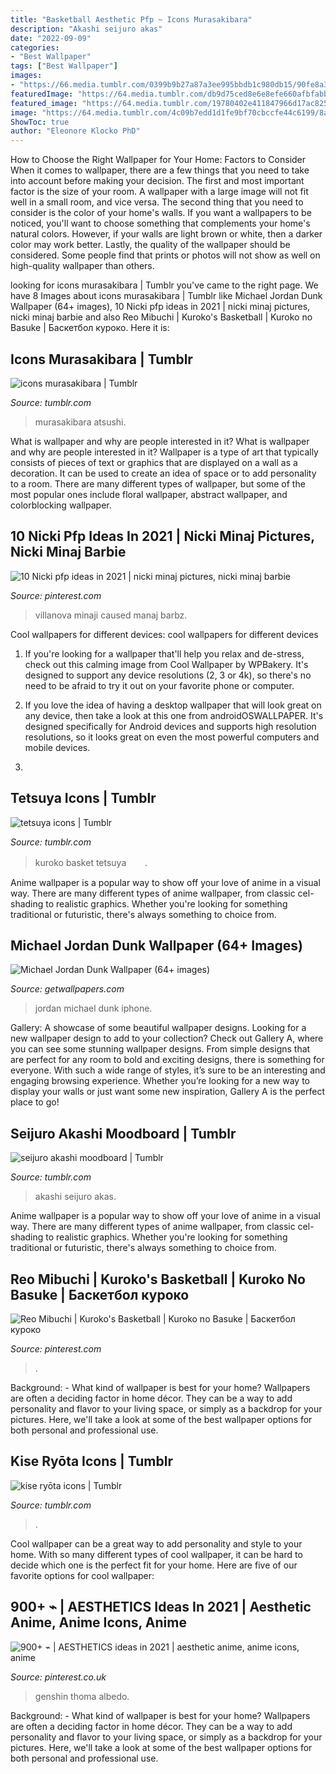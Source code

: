 ```yaml
---
title: "Basketball Aesthetic Pfp ~ Icons Murasakibara"
description: "Akashi seijuro akas"
date: "2022-09-09"
categories:
- "Best Wallpaper"
tags: ["Best Wallpaper"]
images:
- "https://66.media.tumblr.com/0399b9b27a87a3ee995bbdb1c980db15/90fe8a3950cdabe0-d1/s640x960/e6f26a4a1540e8abe0dd2ac0730a2140239c50ce.jpg"
featuredImage: "https://64.media.tumblr.com/db9d75ced8e6e8efe660afbfabbf66bd/0f7abb7db43ca5f6-76/s640x960/e96029a7b03809ff7db14580efd8ba8f4b7ba098.jpg"
featured_image: "https://64.media.tumblr.com/19780402e411847966d17ac825359fa6/tumblr_ouhvgcnCbY1vze779o7_400.png"
image: "https://64.media.tumblr.com/4c09b7edd1d1fe9bf70cbccfe44c6199/8a8ba81e6725cb6b-68/s640x960/26a367cb4df767f5d3890be7155d09609300b2c9.jpg"
ShowToc: true
author: "Eleonore Klocko PhD"
---
```



How to Choose the Right Wallpaper for Your Home: Factors to Consider
When it comes to wallpaper, there are a few things that you need to take into account before making your decision. The first and most important factor is the size of your room. A wallpaper with a large image will not fit well in a small room, and vice versa. 
The second thing that you need to consider is the color of your home's walls. If you want a wallpapers to be noticed, you'll want to choose something that complements your home's natural colors. However, if your walls are light brown or white, then a darker color may work better. 
Lastly, the quality of the wallpaper should be considered. Some people find that prints or photos will not show as well on high-quality wallpaper than others.

	

		
looking for icons murasakibara | Tumblr you've came to the right page. We have 8 Images about icons murasakibara | Tumblr like Michael Jordan Dunk Wallpaper (64+ images), 10 Nicki pfp ideas in 2021 | nicki minaj pictures, nicki minaj barbie and also Reo Mibuchi | Kuroko&#039;s Basketball | Kuroko no Basuke | Баскетбол куроко. Here it is:
		
    
## Icons Murasakibara | Tumblr

<img loading=lazy src="https://64.media.tumblr.com/19780402e411847966d17ac825359fa6/tumblr_ouhvgcnCbY1vze779o7_400.png" onerror="this.onerror=null;this.src='https://tse4.mm.bing.net/th?id=OIP.0Jr9vaTHhRtaJ-7jfAEW0wD6D6&amp;pid=15.1';" alt="icons murasakibara | Tumblr">

_Source: tumblr.com_

>murasakibara atsushi. 

	

What is wallpaper and why are people interested in it?
What is wallpaper and why are people interested in it?
Wallpaper is a type of art that typically consists of pieces of text or graphics that are displayed on a wall as a decoration. It can be used to create an idea of space or to add personality to a room. There are many different types of wallpaper, but some of the most popular ones include floral wallpaper, abstract wallpaper, and colorblocking wallpaper.

    
## 10 Nicki Pfp Ideas In 2021 | Nicki Minaj Pictures, Nicki Minaj Barbie

<img loading=lazy src="https://i.pinimg.com/474x/6e/49/bb/6e49bb18dcd760bc1257d27686de7e78--villanova-university-nicki-manaj.jpg" onerror="this.onerror=null;this.src='https://tse3.mm.bing.net/th?id=OIP.DbuWSyBWdEHYQ2xOJK9CgwAAAA&amp;pid=15.1';" alt="10 Nicki pfp ideas in 2021 | nicki minaj pictures, nicki minaj barbie">

_Source: pinterest.com_

>villanova minaji caused manaj barbz. 

	

Cool wallpapers for different devices:
cool wallpapers for different devices 

1. If you're looking for a wallpaper that'll help you relax and de-stress, check out this calming image from Cool Wallpaper by WPBakery. It's designed to support any device resolutions (2, 3 or 4k), so there's no need to be afraid to try it out on your favorite phone or computer.

2. If you love the idea of having a desktop wallpaper that will look great on any device, then take a look at this one from androidOSWALLPAPER. It's designed specifically for Android devices and supports high resolution resolutions, so it looks great on even the most powerful computers and mobile devices.

3.

    
## Tetsuya Icons | Tumblr

<img loading=lazy src="https://64.media.tumblr.com/db9d75ced8e6e8efe660afbfabbf66bd/0f7abb7db43ca5f6-76/s640x960/e96029a7b03809ff7db14580efd8ba8f4b7ba098.jpg" onerror="this.onerror=null;this.src='https://tse3.mm.bing.net/th?id=OIP.NHUhR6BvCyY-5YyKdIzJygHaHa&amp;pid=15.1';" alt="tetsuya icons | Tumblr">

_Source: tumblr.com_

>kuroko basket tetsuya ㅤㅤ. 

	

Anime wallpaper is a popular way to show off your love of anime in a visual way. There are many different types of anime wallpaper, from classic cel-shading to realistic graphics. Whether you're looking for something traditional or futuristic, there's always something to choice from.

    
## Michael Jordan Dunk Wallpaper (64+ Images)

<img loading=lazy src="http://getwallpapers.com/wallpaper/full/7/d/9/570539.jpg" onerror="this.onerror=null;this.src='https://tse4.mm.bing.net/th?id=OIP.YhzymXOzoOW6UYshEIML6gHaNK&amp;pid=15.1';" alt="Michael Jordan Dunk Wallpaper (64+ images)">

_Source: getwallpapers.com_

>jordan michael dunk iphone. 

	

Gallery: A showcase of some beautiful wallpaper designs.
Looking for a new wallpaper design to add to your collection? Check out Gallery A, where you can see some stunning wallpaper designs. From simple designs that are perfect for any room to bold and exciting designs, there is something for everyone. With such a wide range of styles, it’s sure to be an interesting and engaging browsing experience. Whether you’re looking for a new way to display your walls or just want some new inspiration, Gallery A is the perfect place to go!





	
	
    
## Seijuro Akashi Moodboard | Tumblr

<img loading=lazy src="https://64.media.tumblr.com/4c09b7edd1d1fe9bf70cbccfe44c6199/8a8ba81e6725cb6b-68/s640x960/26a367cb4df767f5d3890be7155d09609300b2c9.jpg" onerror="this.onerror=null;this.src='https://tse2.mm.bing.net/th?id=OIP.Q9a0GMkJ-OGuiiZqfKvBfAAAAA&amp;pid=15.1';" alt="seijuro akashi moodboard | Tumblr">

_Source: tumblr.com_

>akashi seijuro akas. 

	

Anime wallpaper is a popular way to show off your love of anime in a visual way. There are many different types of anime wallpaper, from classic cel-shading to realistic graphics. Whether you're looking for something traditional or futuristic, there's always something to choice from.

    
## Reo Mibuchi | Kuroko&#039;s Basketball | Kuroko No Basuke | Баскетбол куроко

<img loading=lazy src="https://i.pinimg.com/236x/96/a9/34/96a934ae534c305baa9affd907a8b828.jpg?nii=t" onerror="this.onerror=null;this.src='https://tse2.mm.bing.net/th?id=OIP.O4cS6I2W5OsrzUwGbt0WbAAAAA&amp;pid=15.1';" alt="Reo Mibuchi | Kuroko&#039;s Basketball | Kuroko no Basuke | Баскетбол куроко">

_Source: pinterest.com_

>. 

	

Background: - What kind of wallpaper is best for your home?
Wallpapers are often a deciding factor in home décor. They can be a way to add personality and flavor to your living space, or simply as a backdrop for your pictures. Here, we'll take a look at some of the best wallpaper options for both personal and professional use.

    
## Kise Ryōta Icons | Tumblr

<img loading=lazy src="https://66.media.tumblr.com/0399b9b27a87a3ee995bbdb1c980db15/90fe8a3950cdabe0-d1/s640x960/e6f26a4a1540e8abe0dd2ac0730a2140239c50ce.jpg" onerror="this.onerror=null;this.src='https://tse4.mm.bing.net/th?id=OIP.xLWMXW054RDC-qkqjSow2QHaHX&amp;pid=15.1';" alt="kise ryōta icons | Tumblr">

_Source: tumblr.com_

>. 

	

Cool wallpaper can be a great way to add personality and style to your home. With so many different types of cool wallpaper, it can be hard to decide which one is the perfect fit for your home. Here are five of our favorite options for cool wallpaper: 

    
## 900+ ⌁ | AESTHETICS Ideas In 2021 | Aesthetic Anime, Anime Icons, Anime

<img loading=lazy src="https://i.pinimg.com/474x/ea/16/17/ea1617c350e76a5d6ae208406c34b4ed.jpg" onerror="this.onerror=null;this.src='https://tse4.mm.bing.net/th?id=OIP.q4oLFQh_sZlfqxdV3gyDtAAAAA&amp;pid=15.1';" alt="900+ ⌁ | AESTHETICS ideas in 2021 | aesthetic anime, anime icons, anime">

_Source: pinterest.co.uk_

>genshin thoma albedo. 

	

Background: - What kind of wallpaper is best for your home?
Wallpapers are often a deciding factor in home décor. They can be a way to add personality and flavor to your living space, or simply as a backdrop for your pictures. Here, we'll take a look at some of the best wallpaper options for both personal and professional use.

